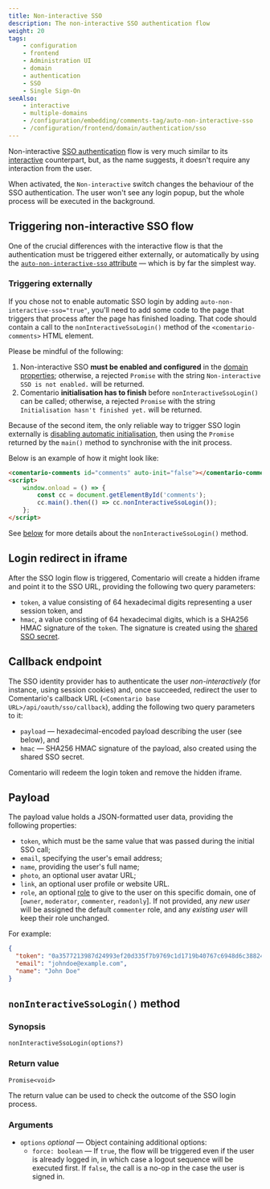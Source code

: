 ```yaml
---
title: Non-interactive SSO
description: The non-interactive SSO authentication flow
weight: 20
tags:
    - configuration
    - frontend
    - Administration UI
    - domain
    - authentication
    - SSO
    - Single Sign-On
seeAlso:
    - interactive
    - multiple-domains
    - /configuration/embedding/comments-tag/auto-non-interactive-sso
    - /configuration/frontend/domain/authentication/sso
---
```


Non-interactive [SSO authentication](/configuration/frontend/domain/authentication/sso) flow is very much similar to its [interactive](interactive) counterpart, but, as the name suggests, it doesn't require any interaction from the user.

<!--more-->

When activated, the `Non-interactive` switch changes the behaviour of the SSO authentication. The user won't see any login popup, but the whole process will be executed in the background.

## Triggering non-interactive SSO flow

One of the crucial differences with the interactive flow is that the authentication must be triggered either externally, or automatically by using the [`auto-non-interactive-sso` attribute](/configuration/embedding/comments-tag/auto-non-interactive-sso) — which is by far the simplest way. 

### Triggering externally

If you chose not to enable automatic SSO login by adding `auto-non-interactive-sso="true"`, you'll need to add some code to the page that triggers that process after the page has finished loading. That code should contain a call to the `nonInteractiveSsoLogin()` method of the `<comentario-comments>` HTML element.

Please be mindful of the following:

1. Non-interactive SSO **must be enabled and configured** in the [domain properties](/configuration/frontend/domain/authentication); otherwise, a rejected `Promise` with the string `Non-interactive SSO is not enabled.` will be returned.
2. Comentario **initialisation has to finish** before `nonInteractiveSsoLogin()` can be called; otherwise, a rejected `Promise` with the string `Initialisation hasn't finished yet.` will be returned.

Because of the second item, the only reliable way to trigger SSO login externally is [disabling automatic initialisation](/configuration/embedding/comments-tag/auto-init), then using the `Promise` returned by the `main()` method to synchronise with the init process.

Below is an example of how it might look like:

```html
<comentario-comments id="comments" auto-init="false"></comentario-comments>
<script>
    window.onload = () => {
        const cc = document.getElementById('comments');
        cc.main().then(() => cc.nonInteractiveSsoLogin());
    };
</script>
```

See [below](#noninteractivessologin-method) for more details about the `nonInteractiveSsoLogin()` method.

## Login redirect in iframe

After the SSO login flow is triggered, Comentario will create a hidden iframe and point it to the SSO URL, providing the following two query parameters:

* `token`, a value consisting of 64 hexadecimal digits representing a user session token, and
* `hmac`, a value consisting of 64 hexadecimal digits, which is a SHA256 HMAC signature of the `token`. The signature is created using the [shared SSO secret](/configuration/frontend/domain/authentication/sso#sso-secret).

## Callback endpoint

The SSO identity provider has to authenticate the user *non-interactively* (for instance, using session cookies) and, once succeeded, redirect the user to Comentario's callback URL (`<Comentario base URL>/api/oauth/sso/callback`), adding the following two query parameters to it:

* `payload` — hexadecimal-encoded payload describing the user (see below), and
* `hmac` — SHA256 HMAC signature of the payload, also created using the shared SSO secret.

Comentario will redeem the login token and remove the hidden iframe.

## Payload

The payload value holds a JSON-formatted user data, providing the following properties:

* `token`, which must be the same value that was passed during the initial SSO call;
* `email`, specifying the user's email address;
* `name`, providing the user's full name;
* `photo`, an optional user avatar URL;
* `link`, an optional user profile or website URL.
* `role`, an optional [role](/kb/permissions/roles) to give to the user on this specific domain, one of [`owner`, `moderator`, `commenter`, `readonly`]. If not provided, any *new user* will be assigned the default `commenter` role, and any *existing user* will keep their role unchanged.

For example:

```json
{
  "token": "0a3577213987d24993ef20d335f7b9769c1d1719b40767c6948d6c3882403a96",
  "email": "johndoe@example.com",
  "name": "John Doe"
}
```

## `nonInteractiveSsoLogin()` method

### Synopsis

`nonInteractiveSsoLogin(options?)`

### Return value

`Promise<void>`

The return value can be used to check the outcome of the SSO login process.

### Arguments

* `options` *optional* — Object containing additional options:
    * `force: boolean` — If `true`, the flow will be triggered even if the user is already logged in, in which case a logout sequence will be executed first. If `false`, the call is a no-op in the case the user is signed in.
